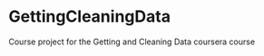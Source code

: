 GettingCleaningData
===================

Course project for the Getting and Cleaning Data coursera course
